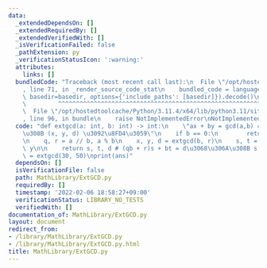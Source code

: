 ```yaml
---
data:
  _extendedDependsOn: []
  _extendedRequiredBy: []
  _extendedVerifiedWith: []
  _isVerificationFailed: false
  _pathExtension: py
  _verificationStatusIcon: ':warning:'
  attributes:
    links: []
  bundledCode: "Traceback (most recent call last):\n  File \"/opt/hostedtoolcache/Python/3.11.4/x64/lib/python3.11/site-packages/onlinejudge_verify/documentation/build.py\"\
    , line 71, in _render_source_code_stat\n    bundled_code = language.bundle(stat.path,\
    \ basedir=basedir, options={'include_paths': [basedir]}).decode()\n          \
    \         ^^^^^^^^^^^^^^^^^^^^^^^^^^^^^^^^^^^^^^^^^^^^^^^^^^^^^^^^^^^^^^^^^^^^^^^^^^^^^^^^^\n\
    \  File \"/opt/hostedtoolcache/Python/3.11.4/x64/lib/python3.11/site-packages/onlinejudge_verify/languages/python.py\"\
    , line 96, in bundle\n    raise NotImplementedError\nNotImplementedError\n"
  code: "def extgcd(a: int, b: int) -> int:\n    \"ax + by = gcd(a,b) = d \u3068\u306A\
    \u308B (x, y, d) \u3092\u8FD4\u3059\"\n    if b == 0:\n        return (1, 0, a)\n\
    \n    q, r = a // b, a % b\n    x, y, d = extgcd(b, r)\n    s, t = y, x - q *\
    \ y\n\n    return s, t, d # (qb + r)s + bt = d\u3068\u306A\u308B s, t, d\n\nans\
    \ = extgcd(30, 50)\nprint(ans)"
  dependsOn: []
  isVerificationFile: false
  path: MathLibrary/ExtGCD.py
  requiredBy: []
  timestamp: '2022-02-06 18:58:27+09:00'
  verificationStatus: LIBRARY_NO_TESTS
  verifiedWith: []
documentation_of: MathLibrary/ExtGCD.py
layout: document
redirect_from:
- /library/MathLibrary/ExtGCD.py
- /library/MathLibrary/ExtGCD.py.html
title: MathLibrary/ExtGCD.py
---
```

